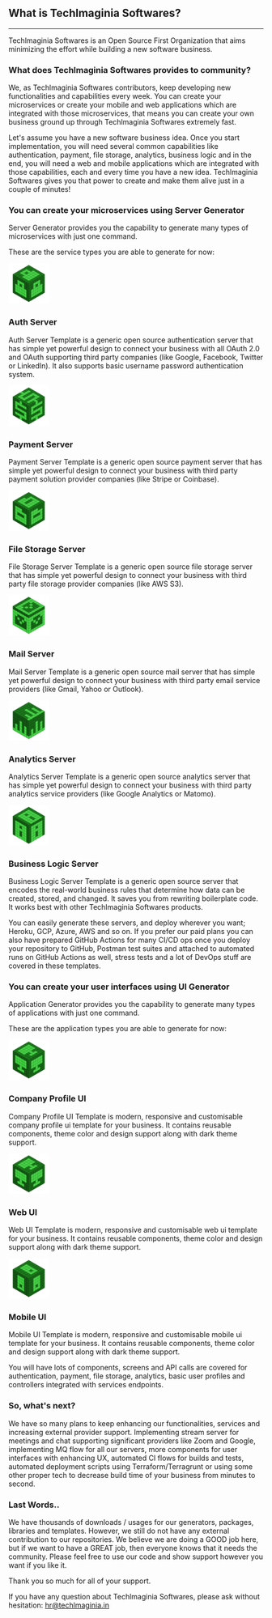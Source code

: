 ## What is Techlmaginia Softwares?

---

Techlmaginia Softwares is an Open Source First Organization that aims minimizing the effort while building a new software business.

### What does Techlmaginia Softwares provides to community?

We, as Techlmaginia Softwares contributors, keep developing new functionalities and capabilities every week. You can create your microservices or create your mobile and web applications which are integrated with those microservices, that means you can create your own business ground up through Techlmaginia Softwares extremely fast.

Let's assume you have a new software business idea. Once you start implementation, you will need several
common capabilities like authentication, payment, file storage, analytics, business logic and in the end, you will need a web and mobile applications which are integrated with those capabilities, each and every time you have a new idea. Techlmaginia Softwares gives you that power to create and make them alive just in a couple of minutes!

### You can create your microservices using Server Generator

Server Generator provides you the capability to generate many types of microservices with just one command.

These are the service types you are able to generate for now:

<img src="https://raw.githubusercontent.com/open-template-hub/open-template-hub.github.io/master/assets/min/logo/server/auth-server-logo.min.png" alt="auth-server-template" width="80"/>

### Auth Server

Auth Server Template is a generic open source authentication server that has simple yet powerful design to connect your business with all OAuth 2.0 and OAuth supporting third party companies (like Google, Facebook, Twitter or LinkedIn). It also supports basic username password authentication system.

<img src="https://raw.githubusercontent.com/open-template-hub/open-template-hub.github.io/master/assets/min/logo/server/payment-server-logo.min.png" alt="payment-server-template" width="80"/>

### Payment Server

Payment Server Template is a generic open source payment server that has simple yet powerful design to connect your business with third party payment solution provider companies (like Stripe or Coinbase).

<img src="https://raw.githubusercontent.com/open-template-hub/open-template-hub.github.io/master/assets/min/logo/server/file-storage-server-logo.min.png" alt="file-storage-server-template" width="80"/>

### File Storage Server

File Storage Server Template is a generic open source file storage server that has simple yet powerful design to connect your business with third party file storage provider companies (like AWS S3).

<img src="https://raw.githubusercontent.com/open-template-hub/open-template-hub.github.io/master/assets/min/logo/server/mail-server-logo.min.png" alt="mail-server-template" width="80"/>

### Mail Server

Mail Server Template is a generic open source mail server that has simple yet powerful design to connect your business with third party email service providers (like Gmail, Yahoo or Outlook).

<img src="https://raw.githubusercontent.com/open-template-hub/open-template-hub.github.io/master/assets/min/logo/server/analytics-server-logo.min.png" alt="analytics-server-template" width="80"/>

### Analytics Server

Analytics Server Template is a generic open source analytics server that has simple yet powerful design to connect your business with third party analytics service providers (like Google Analytics or Matomo).

<img src="https://raw.githubusercontent.com/open-template-hub/open-template-hub.github.io/master/assets/min/logo/server/business-logic-server-logo.min.png" alt="business-logic-server-template" width="80"/>

### Business Logic Server

Business Logic Server Template is a generic open source server that encodes the real-world business rules that determine how data can be created, stored, and changed. It saves you from rewriting boilerplate code. It works best with other Techlmaginia Softwares products.

You can easily generate these servers, and deploy wherever you want; Heroku, GCP, Azure, AWS and so on. If you prefer our paid plans you can also have prepared GitHub Actions for many CI/CD ops once you deploy your repository to GitHub, Postman test suites and attached to automated runs on GitHub Actions as well, stress tests and a lot of DevOps stuff are covered in these templates.

### You can create your user interfaces using UI Generator

Application Generator provides you the capability to generate many types of applications with just one command.

These are the application types you are able to generate for now:

<img src="https://raw.githubusercontent.com/open-template-hub/open-template-hub.github.io/master/assets/min/logo/ui/web-ui-logo.min.png" alt="company-profile-ui-template" width="80"/>

### Company Profile UI

Company Profile UI Template is modern, responsive and customisable company profile ui template for your business. It contains reusable components, theme color and design support along with dark theme support.

<img src="https://raw.githubusercontent.com/open-template-hub/open-template-hub.github.io/master/assets/min/logo/ui/web-ui-logo.min.png" alt="web-ui-template" width="80"/>

### Web UI

Web UI Template is modern, responsive and customisable web ui template for your business. It contains reusable components, theme color and design support along with dark theme support.

<img src="https://raw.githubusercontent.com/open-template-hub/open-template-hub.github.io/master/assets/min/logo/ui/mobile-ui-logo.min.png" alt="mobile-ui-template" width="80"/>

### Mobile UI

Mobile UI Template is modern, responsive and customisable mobile ui template for your business. It contains reusable components, theme color and design support along with dark theme support.

You will have lots of components, screens and API calls are covered for authentication, payment, file storage, analytics, basic user profiles and controllers integrated with services endpoints.

### So, what's next?

We have so many plans to keep enhancing our functionalities, services and increasing external provider support. Implementing stream server for meetings and chat supporting significant providers like Zoom and Google, implementing MQ flow for all our servers, more components for user interfaces with enhancing UX, automated CI flows for builds and tests, automated deployment scripts using Terraform/Terragrunt or using some other proper tech to decrease build time of your business from minutes to second.

### Last Words..

We have thousands of downloads / usages for our generators, packages, libraries and templates. However, we still do not have any external contribution to our repositories. We believe we are doing a GOOD job here, but if we want to have a GREAT job, then everyone knows that it needs the community. Please feel free to use our code and show support however you want if you like it.

Thank you so much for all of your support.

If you have any question about Techlmaginia Softwares, please ask without hesitation: [hr@techlmaginia.in](mailto:hr@techlmaginia.in)
